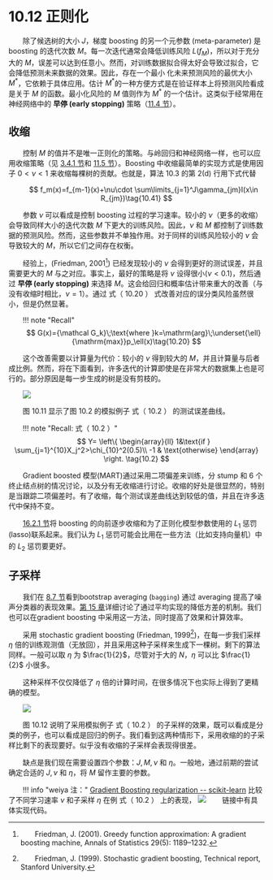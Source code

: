 # 10.12 正则化

<style>p{text-indent:2em;2}</style>

除了候选树的大小 $J$，梯度 boosting 的另一个元参数 (meta-parameter) 是 boosting 的迭代次数 $M$。每一次迭代通常会降低训练风险 $L(f_M)$，所以对于充分大的 $M$，误差可以达到任意小。然而，对训练数据拟合得太好会导致过拟合，它会降低预测未来数据的效果。因此，存在一个最小
化未来预测风险的最优大小 $M^*$，它依赖于具体应用。估计 $M^*$的一种方便方式是在验证样本上将预测风险看成是关于 $M$ 的函数。最小化风险的 $M$ 值则作为 $M^*$ 的一个估计。这类似于经常用在神经网络中的 **早停 (early stopping)** 策略（[11.4 节](/11-Neural-Networks/11.4-Fitting-Neural-Networks/index.html)）。

## 收缩

控制 $M$ 的值并不是唯一正则化的策略。与岭回归和神经网络一样，也可以应用收缩策略（见 [3.4.1 节](/03-Linear-Methods-for-Regression/3.4-Shrinkage-Methods/index.html)和 [11.5 节](/11-Neural-Networks/11.5-Some-Issues-in-Training-Neural-Networks/index.html)）。Boosting 中收缩最简单的实现方式是使用因子 $0 < \nu < 1$ 来收缩每棵树的贡献。也就是，算法 10.3 的第 2(d) 行用下式代替

$$
f_m(x)=f_{m-1}(x)+\nu\cdot \sum\limits_{j=1}^J\gamma_{jm}I(x\in R_{jm})\tag{10.41}
$$

参数 $\nu$ 可以看成是控制 boosting 过程的学习速率。较小的 $\nu$（更多的收缩）会导致同样大小的迭代次数 $M$ 下更大的训练风险。因此，$\nu$ 和 $M$ 都控制了训练数据的预测风险。然而，这些参数并不单独作用。对于同样的训练风险较小的 $\nu$ 会导致较大的 $M$，所以它们之间存在权衡。

经验上，(Friedman, 2001[^1]) 已经发现较小的 $\nu$ 会得到更好的测试误差，并且需要更大的 $M$ 与之对应。事实上，最好的策略是将 $\nu$ 设得很小($\nu < 0.1$)，然后通过 **早停 (early stopping)** 来选择 $M$。这会给回归和概率估计带来重大的改善（与没有收缩时相比，$\nu = 1$）。通过 式（ 10.20 ） 式改善对应的误分类风险虽然很小，但是仍然显著。

!!! note "Recall"
    $$
    G(x)={\mathcal G_k}\;\text{where }k=\mathrm{arg}\;\underset{\ell}{\mathrm{max}}p_\ell(x)\tag{10.20}
    $$

这个改善需要以计算量为代价：较小的 $\nu$ 得到较大的 $M$，并且计算量与后者成比例。然而，将在下面看到，许多迭代的计算即使是在非常大的数据集上也是可行的。部分原因是每一步生成的树是没有剪枝的。

![](../img/10/fig10.11.png)

图 10.11 显示了图 10.2 的模拟例子 式（ 10.2 ） 的测试误差曲线。

!!! note "Recall: 式（ 10.2 ）"
    $$
    Y=
    \left\{
    \begin{array}{ll}
    1&\text{if } \sum_{j=1}^{10}X_j^2>\chi_{10}^2(0.5)\\
    -1 & \text{otherwise}
    \end{array}
    \right.
    \tag{10.2}
    $$

Gradient boosted 模型(MART)通过采用二项偏差来训练，分 stump 和 6 个终止结点树的情况讨论，以及分有无收缩进行讨论。收缩的好处是很显然的，特别是当跟踪二项偏差时。有了收缩，每个测试误差曲线达到较低的值，并且在许多迭代中保持不变。

[16.2.1 节](/16-Ensemble-Learning/16.2-Boosting-and-Regularization-Paths/index.html)将 boosting 的向前逐步收缩和为了正则化模型参数使用的 $L_1$ 惩罚(lasso)联系起来。我们认为 $L_1$ 惩罚可能会比用在一些方法（比如支持向量机）中的 $L_2$ 惩罚要更好。


## 子采样

我们在 [8.7 节](/08-Model-Inference-and-Averaging/8.7-Bagging/index.html)看到bootstrap averaging (`bagging`) 通过 averaging 提高了噪声分类器的表现效果。[第 15 章](/15-Random-Forests/15.1-Introduction/index.html)详细讨论了通过平均实现的降低方差的机制。我们也可以在gradient boosting 中采用这一方法，同时提高了效果和计算效率。

采用 stochastic gradient boosting (Friedman, 1999[^2])，在每一步我们采样 $\eta$ 倍的训练观测值（无放回），并且采用这种子采样来生成下一棵树。剩下的算法同样。一般可以取 $\eta$ 为 $\frac{1}{2}$，尽管对于大的 $N$，$\eta$ 可以比 $\frac{1}{2}$ 小很多。

这种采样不仅仅降低了 $\eta$ 倍的计算时间，在很多情况下也实际上得到了更精确的模型。

![](../img/10/fig10.12.png)

图 10.12 说明了采用模拟例子 式（ 10.2 ） 的子采样的效果，既可以看成是分类的例子，也可以看成是回归的例子。我们看到这两种情形下，采用收缩的的子采样比剩下的表现要好。似乎没有收缩的子采样会表现得很差。

缺点是我们现在需要设置四个参数：$J,M,\nu$ 和 $\eta$。一般地，通过前期的尝试确定合适的 $J,\nu$ 和 $\eta$，将 $M$ 留作主要的参数。

!!! info "weiya 注："
    [Gradient Boosting regularization -- scikit-learn](https://scikit-learn.org/stable/auto_examples/ensemble/plot_gradient_boosting_regularization.html) 比较了不同学习速率 $\nu$ 和子采样 $\eta$ 在例 式（ 10.2 ） 上的表现，
    ![](../img/10/hastie-10-2.svg)
    链接中有具体实现代码。
    

[^1]: Friedman, J. (2001). Greedy function approximation: A gradient boosting machine, Annals of Statistics 29(5): 1189–1232.
[^2]: Friedman, J. (1999). Stochastic gradient boosting, Technical report, Stanford University.

